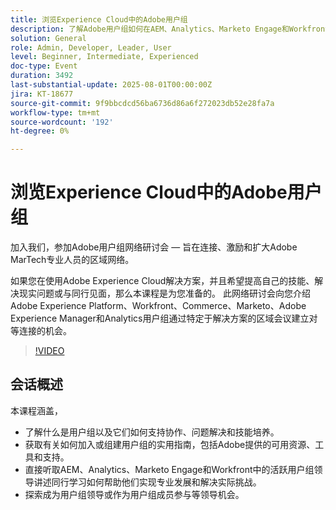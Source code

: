 ```yaml
---
title: 浏览Experience Cloud中的Adobe用户组
description: 了解Adobe用户组如何在AEM、Analytics、Marketo Engage和Workfront之间促进协作、提供由同行主导的问题解决方案和提供领导力机会。
solution: General
role: Admin, Developer, Leader, User
level: Beginner, Intermediate, Experienced
doc-type: Event
duration: 3492
last-substantial-update: 2025-08-01T00:00:00Z
jira: KT-18677
source-git-commit: 9f9bbcdcd56ba6736d86a6f272023db52e28fa7a
workflow-type: tm+mt
source-wordcount: '192'
ht-degree: 0%

---
```



# 浏览Experience Cloud中的Adobe用户组

加入我们，参加Adobe用户组网络研讨会 — 旨在连接、激励和扩大Adobe MarTech专业人员的区域网络。

如果您在使用Adobe Experience Cloud解决方案，并且希望提高自己的技能、解决现实问题或与同行见面，那么本课程是为您准备的。 此网络研讨会向您介绍Adobe Experience Platform、Workfront、Commerce、Marketo、Adobe Experience Manager和Analytics用户组通过特定于解决方案的区域会议建立对等连接的机会。

>[!VIDEO](https://video.tv.adobe.com/v/3470396/?learn=on&enablevpops)

## 会话概述

本课程涵盖，

* 了解什么是用户组以及它们如何支持协作、问题解决和技能培养。
* 获取有关如何加入或组建用户组的实用指南，包括Adobe提供的可用资源、工具和支持。
* 直接听取AEM、Analytics、Marketo Engage和Workfront中的活跃用户组领导讲述同行学习如何帮助他们实现专业发展和解决实际挑战。
* 探索成为用户组领导或作为用户组成员参与等领导机会。


